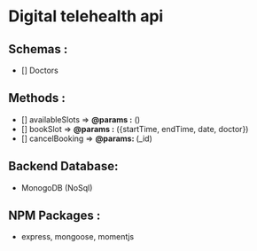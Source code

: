# Digital telehealth api

## Schemas :

- [] Doctors

## Methods :

- [] availableSlots => <b>@params :</b> ()
- [] bookSlot => <b>@params :</b> ({startTime, endTime, date, doctor})
- [] cancelBooking => <b>@params: </b>(\_id)

## Backend Database:

- MonogoDB (NoSql)

## NPM Packages :

- express, mongoose, momentjs
